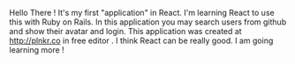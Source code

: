 Hello There ! It's my first "application" in React. I'm learning React to use this with Ruby on Rails.
In this application you may search users from github and show their avatar and login. This application was created at http://plnkr.co in free editor . I think React can be really good. I am going learning more ! 

